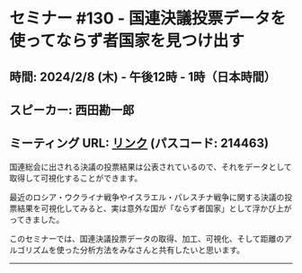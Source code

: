 # セミナー #130 - 国連決議投票データを使ってならず者国家を見つけ出す

## 時間: 2024/2/8 (木) - 午後12時 - 1時（日本時間）
## スピーカー: 西田勘一郎
## ミーティング URL: [リンク](https://us02web.zoom.us/j/331585134?pwd=VGVyeXBRWjFMT2hESFdhSU45Z2d0dz09) (パスコード: 214463)

国連総会に出される決議の投票結果は公表されているので、それをデータとして取得して可視化することができます。

最近のロシア・ウクライナ戦争やイスラエル・パレスチナ戦争に関する決議の投票結果を可視化してみると、実は意外な国が「ならず者国家」として浮かび上がってきました。

このセミナーでは、国連決議投票データの取得、加工、可視化、そして距離のアルゴリズムを使った分析方法をみなさんと共有したいと思います。

----
